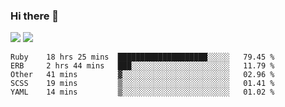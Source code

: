 ### Hi there 👋

<!--
**sasharevzin/sasharevzin** is a ✨ _special_ ✨ repository because its `README.md` (this file) appears on your GitHub profile.

Here are some ideas to get you started:

- 🔭 I’m currently working on ...
- 🌱 I’m currently learning ...
- 👯 I’m looking to collaborate on ...
- 🤔 I’m looking for help with ...
- 💬 Ask me about ...
- 📫 How to reach me: ...
- 😄 Pronouns: ...
- ⚡ Fun fact: ...
-->

![](https://yusufozturk.vercel.app/api?username=sasharevzin&hide_title=true&include_all_commits=true&count_private=true&show_icons=true) ![](https://yusufozturk.vercel.app/api/top-langs/?username=sasharevzin&layout=compact&langs_count=10&hide=apacheconf,coffeescript)

<!--START_SECTION:waka-->
```text
Ruby    18 hrs 25 mins  ████████████████████░░░░░   79.45 % 
ERB     2 hrs 44 mins   ███░░░░░░░░░░░░░░░░░░░░░░   11.79 % 
Other   41 mins         ▓░░░░░░░░░░░░░░░░░░░░░░░░   02.96 % 
SCSS    19 mins         ▒░░░░░░░░░░░░░░░░░░░░░░░░   01.41 % 
YAML    14 mins         ▒░░░░░░░░░░░░░░░░░░░░░░░░   01.02 % 
```
<!--END_SECTION:waka-->
